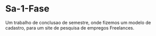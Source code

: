 # Sa-1-Fase
Um trabalho de conclusao de semestre,  onde fizemos um modelo de cadastro, para um site de pesquisa de empregos Freelances.
